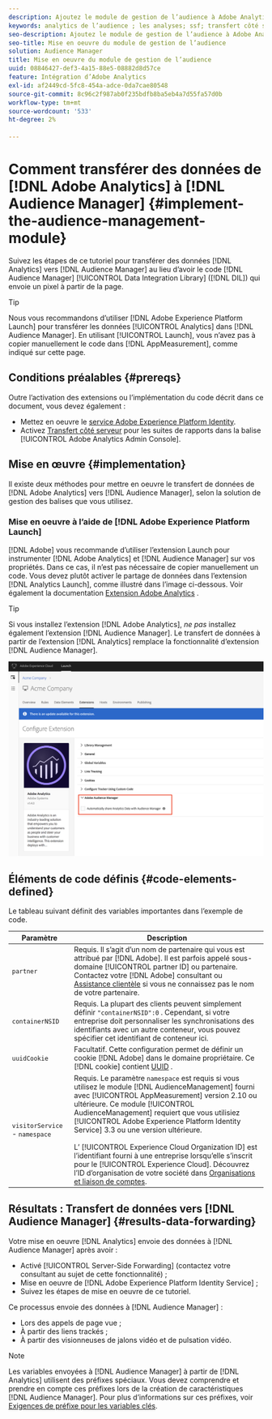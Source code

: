 ```yaml
---
description: Ajoutez le module de gestion de l’audience à Adobe Analytics AppMeasurement pour transférer les données Analytics vers l’Audience Manager au lieu que le code du Data Integration Library d’Audience Manager (DIL) envoie un pixel depuis la page.
keywords: analytics de l’audience ; les analyses; ssf; transfert côté serveur
seo-description: Ajoutez le module de gestion de l’audience à Adobe Analytics AppMeasurement pour transférer les données Analytics vers l’Audience Manager au lieu que le code du Data Integration Library d’Audience Manager (DIL) envoie un pixel depuis la page.
seo-title: Mise en oeuvre du module de gestion de l’audience
solution: Audience Manager
title: Mise en oeuvre du module de gestion de l’audience
uuid: 08846427-def3-4a15-88e5-08882d8d57ce
feature: Intégration d’Adobe Analytics
exl-id: af2449cd-5fc8-454a-adce-0da7cae80548
source-git-commit: 8c96c2f987ab0f235bdfb8ba5eb4a7d55fa57d0b
workflow-type: tm+mt
source-wordcount: '533'
ht-degree: 2%

---
```


# Comment transférer des données de [!DNL Adobe Analytics] à [!DNL Audience Manager] {#implement-the-audience-management-module}

Suivez les étapes de ce tutoriel pour transférer des données [!DNL Analytics] vers [!DNL Audience Manager] au lieu d’avoir le code [!DNL Audience Manager] [!UICONTROL Data Integration Library] ([!DNL DIL]) qui envoie un pixel à partir de la page.

>[!TIP]
>
>Nous vous recommandons d’utiliser [!DNL Adobe Experience Platform Launch] pour transférer les données [!UICONTROL Analytics] dans [!DNL Audience Manager]. En utilisant [!UICONTROL Launch], vous n’avez pas à copier manuellement le code dans [!DNL AppMeasurement], comme indiqué sur cette page.

## Conditions préalables {#prereqs}

Outre l’activation des extensions ou l’implémentation du code décrit dans ce document, vous devez également :

* Mettez en oeuvre le [service Adobe Experience Platform Identity](https://experienceleague.adobe.com/docs/id-service/using/home.html).
* Activez [Transfert côté serveur](https://experienceleague.adobe.com/docs/analytics/admin/admin-tools/server-side-forwarding/ssf.html) pour les suites de rapports dans la balise [!UICONTROL Adobe Analytics Admin Console].

## Mise en œuvre {#implementation}

Il existe deux méthodes pour mettre en oeuvre le transfert de données de [!DNL Adobe Analytics] vers [!DNL Audience Manager], selon la solution de gestion des balises que vous utilisez.

### Mise en oeuvre à l’aide de [!DNL Adobe Experience Platform Launch]

[!DNL Adobe] vous recommande d’utiliser l’extension  [](https://experienceleague.adobe.com/docs/launch/using/home.html?lang=en) Launch pour instrumenter  [!DNL Adobe Analytics] et  [!DNL Audience Manager] sur vos propriétés. Dans ce cas, il n’est pas nécessaire de copier manuellement un code. Vous devez plutôt activer le partage de données dans l’extension [!DNL Analytics Launch], comme illustré dans l’image ci-dessous. Voir également la documentation [Extension Adobe Analytics](https://experienceleague.adobe.com/docs/launch/using/extensions-ref/adobe-extension/analytics-extension/overview.html#adobe-audience-manager) .

>[!TIP]
>
>Si vous installez l’extension [!DNL Adobe Analytics], *ne pas* installez également l’extension [!DNL Audience Manager]. Le transfert de données à partir de l’extension [!DNL Analytics] remplace la fonctionnalité d’extension [!DNL Audience Manager].

![Comment activer le partage de données de l’extension Adobe Analytics vers Audience Manager](/help/using/integration/assets/analytics-to-aam.png)

## Éléments de code définis {#code-elements-defined}

Le tableau suivant définit des variables importantes dans l’exemple de code.

| Paramètre | Description |
|--- |--- |
| `partner` | Requis. Il s’agit d’un nom de partenaire qui vous est attribué par [!DNL Adobe]. Il est parfois appelé sous-domaine [!UICONTROL partner ID] ou partenaire.  Contactez votre [!DNL Adobe] consultant ou [Assistance clientèle](https://helpx.adobe.com/fr/marketing-cloud/contact-support.html) si vous ne connaissez pas le nom de votre partenaire. |
| `containerNSID` | Requis. La plupart des clients peuvent simplement définir `"containerNSID":0` . Cependant, si votre entreprise doit personnaliser les synchronisations des identifiants avec un autre conteneur, vous pouvez spécifier cet identifiant de conteneur ici. |
| `uuidCookie` | Facultatif. Cette configuration permet de définir un cookie [!DNL Adobe] dans le domaine propriétaire. Ce [!DNL cookie] contient [UUID](../../reference/ids-in-aam.md) . |
| `visitorService` -  `namespace` | Requis. Le paramètre `namespace` est requis si vous utilisez le module [!DNL AudienceManagement] fourni avec [!UICONTROL AppMeasurement] version 2.10 ou ultérieure. Ce module [!UICONTROL AudienceManagement] requiert que vous utilisiez [!UICONTROL Adobe Experience Platform Identity Service] 3.3 ou une version ultérieure. <br><br>L’  [!UICONTROL Experience Cloud Organization ID] est l’identifiant fourni à une entreprise lorsqu’elle s’inscrit pour le  [!UICONTROL Experience Cloud]. Découvrez l’ID d’organisation de votre société dans [Organisations et liaison de comptes](https://experienceleague.adobe.com/docs/core-services/interface/manage-users-and-products/organizations.html). |

## Résultats : Transfert de données vers [!DNL Audience Manager] {#results-data-forwarding}

Votre mise en oeuvre [!DNL Analytics] envoie des données à [!DNL Audience Manager] après avoir :

* Activé [!UICONTROL Server-Side Forwarding] (contactez votre consultant au sujet de cette fonctionnalité) ;
* Mise en oeuvre de [!DNL Adobe Experience Platform Identity Service] ;
* Suivez les étapes de mise en oeuvre de ce tutoriel.

Ce processus envoie des données à [!DNL Audience Manager] :

* Lors des appels de page vue ;
* À partir des liens trackés ;
* À partir des visionneuses de jalons vidéo et de pulsation vidéo.

>[!NOTE]
>
>Les variables envoyées à [!DNL Audience Manager] à partir de [!DNL Analytics] utilisent des préfixes spéciaux. Vous devez comprendre et prendre en compte ces préfixes lors de la création de caractéristiques [!DNL Audience Manager]. Pour plus d’informations sur ces préfixes, voir [Exigences de préfixe pour les variables clés](../../features/traits/trait-variable-prefixes.md).
